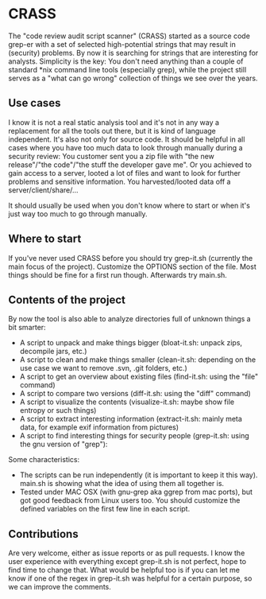 CRASS 
=============

The "code review audit script scanner" (CRASS) started as a source code grep-er with a set of selected high-potential strings that may result in (security) problems. By now it is searching for strings that are interesting for analysts. Simplicity is the key: You don't need anything than a couple of standard *nix command line tools (especially grep), while the project still serves as a "what can go wrong" collection of things we see over the years.

Use cases
-------

I know it is not a real static analysis tool and it's not in any way a replacement for all the tools out there, but it is kind of language independent. It's also not only for source code. It should be helpful in all cases where you have too much data to look through manually during a security review: You customer sent you a zip file with "the new release"/"the code"/"the stuff the developer gave me". Or you achieved to gain access to a server, looted a lot of files and want to look for further problems and sensitive information. You harvested/looted data off a server/client/share/...

It should usually be used when you don't know where to start or when it's just way too much to go through manually.

Where to start
-------

If you've never used CRASS before you should try grep-it.sh (currently the main focus of the project). Customize the OPTIONS section of the file. Most things should be fine for a first run though. Afterwards try main.sh.

Contents of the project
-------

By now the tool is also able to analyze directories full of unknown things a bit smarter: 

* A script to unpack and make things bigger (bloat-it.sh: unpack zips, decompile jars, etc.)
* A script to clean and make things smaller (clean-it.sh: depending on the use case we want to remove .svn, .git folders, etc.)
* A script to get an overview about existing files (find-it.sh: using the "file" command)
* A script to compare two versions (diff-it.sh: using the "diff" command)
* A script to visualize the contents (visualize-it.sh: maybe show file entropy or such things)
* A script to extract interesting information (extract-it.sh: mainly meta data, for example exif information from pictures)
* A script to find interesting things for security people (grep-it.sh: using the gnu version of "grep"): 

Some characteristics:
* The scripts can be run independently (it is important to keep it this way). main.sh is showing what the idea of using them all together is.
* Tested under MAC OSX (with gnu-grep aka ggrep from mac ports), but got good feedback from Linux users too. You should customize the defined variables on the first few line in each script.

Contributions
-------
Are very welcome, either as issue reports or as pull requests. I know the user experience with everything except grep-it.sh is not perfect, hope to find time to change that. What would be helpful too is if you can let me know if one of the regex in grep-it.sh was helpful for a certain purpose, so we can improve the comments. 
